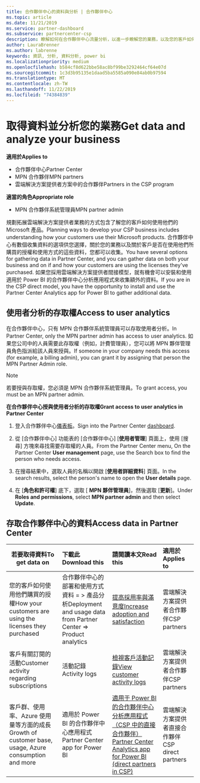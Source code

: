 ```yaml
---
title: 合作夥伴中心的資料與分析 | 合作夥伴中心
ms.topic: article
ms.date: 11/21/2019
ms.service: partner-dashboard
ms.subservice: partnercenter-csp
description: 瞭解如何在合作夥伴中心流量分析，以進一步瞭解您的業務，以及您的客戶如何使用您已購買的授權。
author: LauraBrenner
ms.author: labrenne
keywords: 資訊, 分析, 資料分析, power bi
ms.localizationpriority: medium
ms.openlocfilehash: b584cf8d622bbe58ac8bf99be3292464cf64e07d
ms.sourcegitcommit: 1c3d3b95135e1daad5ba5585a090e84ab0b97594
ms.translationtype: MT
ms.contentlocale: zh-TW
ms.lasthandoff: 11/22/2019
ms.locfileid: "74384839"
---
```

# <a name="get-data-and-analyze-your-business"></a><span data-ttu-id="c27df-104">取得資料並分析您的業務</span><span class="sxs-lookup"><span data-stu-id="c27df-104">Get data and analyze your business</span></span>

<span data-ttu-id="c27df-105">**適用於**</span><span class="sxs-lookup"><span data-stu-id="c27df-105">**Applies to**</span></span>

- <span data-ttu-id="c27df-106">合作夥伴中心</span><span class="sxs-lookup"><span data-stu-id="c27df-106">Partner Center</span></span>
- <span data-ttu-id="c27df-107">MPN 合作夥伴</span><span class="sxs-lookup"><span data-stu-id="c27df-107">MPN partners</span></span>
- <span data-ttu-id="c27df-108">雲端解決方案提供者方案中的合作夥伴</span><span class="sxs-lookup"><span data-stu-id="c27df-108">Partners in the CSP program</span></span>

<span data-ttu-id="c27df-109">**適當的角色**</span><span class="sxs-lookup"><span data-stu-id="c27df-109">**Appropriate role**</span></span>

- <span data-ttu-id="c27df-110">MPN 合作夥伴系統管理員</span><span class="sxs-lookup"><span data-stu-id="c27df-110">MPN partner admin</span></span>

<span data-ttu-id="c27df-111">規劃拓展雲端解決方案提供者業務的方式包含了解您的客戶如何使用他們的 Microsoft 產品。</span><span class="sxs-lookup"><span data-stu-id="c27df-111">Planning ways to develop your CSP business includes understanding how your customers use their Microsoft products.</span></span> <span data-ttu-id="c27df-112">合作夥伴中心有數個收集資料的選項供您選擇，關於您的業務以及關於客戶是否在使用他們所購買的授權和使用方式的這些資料，您都可以收集。</span><span class="sxs-lookup"><span data-stu-id="c27df-112">You have several options for gathering data in Partner Center, and you can gather data on both your business and on if and how your customers are using the licenses they've purchased.</span></span> <span data-ttu-id="c27df-113">如果您採用雲端解決方案提供者間接模型，就有機會可以安裝和使用適用於 Power BI 的合作夥伴中心分析應用程式來收集額外的資料。</span><span class="sxs-lookup"><span data-stu-id="c27df-113">If you are in the CSP direct model, you have the opportunity to install and use the Partner Center Analytics app for Power BI to gather additional data.</span></span>

## <a name="access-to-user-analytics"></a><span data-ttu-id="c27df-114">使用者分析的存取權</span><span class="sxs-lookup"><span data-stu-id="c27df-114">Access to user analytics</span></span>

<span data-ttu-id="c27df-115">在合作夥伴中心，只有 MPN 合作夥伴系統管理員可以存取使用者分析。</span><span class="sxs-lookup"><span data-stu-id="c27df-115">In Partner Center, only the MPN partner admin has access to user analytics.</span></span> <span data-ttu-id="c27df-116">如果您公司中的人員需要此存取權（例如，計費管理員），您可以將 MPN 夥伴管理員角色指派給該人員來授與。</span><span class="sxs-lookup"><span data-stu-id="c27df-116">If someone in your company needs this access (for example, a billing admin), you can grant it by assigning that person the MPN Partner Admin role.</span></span>

>[!NOTE] 
><span data-ttu-id="c27df-117">若要授與存取權，您必須是 MPN 合作夥伴系統管理員。</span><span class="sxs-lookup"><span data-stu-id="c27df-117">To grant access, you must be an MPN partner admin.</span></span>

<span data-ttu-id="c27df-118">**在合作夥伴中心授與使用者分析的存取權**</span><span class="sxs-lookup"><span data-stu-id="c27df-118">**Grant access to user analytics in Partner Center**</span></span> 

1. <span data-ttu-id="c27df-119">登入合作夥伴中心[儀表板](https://partner.microsoft.com/dashboard)。</span><span class="sxs-lookup"><span data-stu-id="c27df-119">Sign into the Partner Center [dashboard](https://partner.microsoft.com/dashboard).</span></span>

2. <span data-ttu-id="c27df-120">從 [合作夥伴中心] 功能表的 [合作夥伴中心] [**使用者管理**] 頁面上，使用 [搜尋] 方塊來尋找需要存取權的人員。</span><span class="sxs-lookup"><span data-stu-id="c27df-120">From the Partner Center menu, On the Partner Center **User management** page, use the Search box to find the person who needs access.</span></span>
2.  <span data-ttu-id="c27df-121">在搜尋結果中，選取人員的名稱以開啟 [**使用者詳細資料**] 頁面。</span><span class="sxs-lookup"><span data-stu-id="c27df-121">In the search results, select the person's name to open the **User details** page.</span></span>
3.  <span data-ttu-id="c27df-122">在 [**角色和許可權**] 底下，選取 [ **MPN 夥伴管理員**]，然後選取 [**更新**]。</span><span class="sxs-lookup"><span data-stu-id="c27df-122">Under **Roles and permissions**, select **MPN partner admin** and then select **Update**.</span></span>

 
## <a name="access-data-in-partner-center"></a><span data-ttu-id="c27df-123">存取合作夥伴中心的資料</span><span class="sxs-lookup"><span data-stu-id="c27df-123">Access data in Partner Center</span></span>

|<span data-ttu-id="c27df-124">**若要取得資料**</span><span class="sxs-lookup"><span data-stu-id="c27df-124">**To get data on**</span></span>   |<span data-ttu-id="c27df-125">**下載此**</span><span class="sxs-lookup"><span data-stu-id="c27df-125">**Download this**</span></span>   |<span data-ttu-id="c27df-126">**請閱讀本文**</span><span class="sxs-lookup"><span data-stu-id="c27df-126">**Read this**</span></span>   | <span data-ttu-id="c27df-127">**適用於**</span><span class="sxs-lookup"><span data-stu-id="c27df-127">**Applies to**</span></span>    |
|---------------------|:-----------------------|:---------------|:--------------|
|<span data-ttu-id="c27df-128">您的客戶如何使用他們購買的授權</span><span class="sxs-lookup"><span data-stu-id="c27df-128">How your customers are using the licenses they purchased</span></span>   |<span data-ttu-id="c27df-129">合作夥伴中心的部署和使用方式資料 = > 產品分析</span><span class="sxs-lookup"><span data-stu-id="c27df-129">Deployment and usage data from Partner Center => Product analytics</span></span>   |[<span data-ttu-id="c27df-130">提高採用率與滿意度</span><span class="sxs-lookup"><span data-stu-id="c27df-130">Increase adoption and satisfaction</span></span>](increasing-adoption-and-satisfaction.md)|<span data-ttu-id="c27df-131">雲端解決方案提供者合作夥伴</span><span class="sxs-lookup"><span data-stu-id="c27df-131">CSP partners</span></span>|
|<span data-ttu-id="c27df-132">客戶有關訂閱的活動</span><span class="sxs-lookup"><span data-stu-id="c27df-132">Customer activity regarding subscriptions</span></span>   |<span data-ttu-id="c27df-133">活動記錄</span><span class="sxs-lookup"><span data-stu-id="c27df-133">Activity logs</span></span>   |[<span data-ttu-id="c27df-134">檢視客戶活動記錄</span><span class="sxs-lookup"><span data-stu-id="c27df-134">View customer activity logs</span></span>](activity-logs.md)|<span data-ttu-id="c27df-135">雲端解決方案提供者合作夥伴</span><span class="sxs-lookup"><span data-stu-id="c27df-135">CSP partners</span></span>   |
|<span data-ttu-id="c27df-136">客戶群、使用率、Azure 使用量等方面的成長</span><span class="sxs-lookup"><span data-stu-id="c27df-136">Growth of customer base, usage, Azure consumption and more</span></span>   |<span data-ttu-id="c27df-137">適用於 Power BI 的合作夥伴中心應用程式</span><span class="sxs-lookup"><span data-stu-id="c27df-137">Partner Center app for Power BI</span></span>   |[<span data-ttu-id="c27df-138">適用于 Power BI 的合作夥伴中心分析應用程式（CSP 中的直接合作夥伴）</span><span class="sxs-lookup"><span data-stu-id="c27df-138">Partner Center Analytics app for Power BI (direct partners in CSP)</span></span>](power-bi-app-for-direct-partners.md)|<span data-ttu-id="c27df-139">雲端解決方案提供者直接合作夥伴</span><span class="sxs-lookup"><span data-stu-id="c27df-139">CSP direct partners</span></span>|







